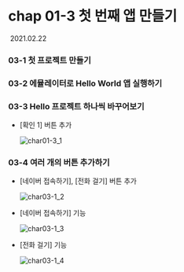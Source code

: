# chap 01-3 첫 번째 앱 만들기

​																																											2021.02.22



### 03-1 첫 프로젝트 만들기

### 03-2 에뮬레이터로 Hello World 앱 실행하기



### 03-3 Hello 프로젝트 하나씩 바꾸어보기

* [확인 1] 버튼 추가

  ![char01-3_1](C:\Users\User\Desktop\chap01-3_1.png)



### 03-4 여러 개의 버튼 추가하기

* [네이버 접속하기], [전화 걸기] 버튼 추가

  ![char03-1_2](C:\Users\User\Desktop\chap01-3_2.png)

* [네이버 접속하기] 기능

  ![char03-1_3](C:\Users\User\Desktop\chap01-3_3.png)

* [전화 걸기] 기능

  ![char03-1_4](C:\Users\User\Desktop\chap01-3_4.png)